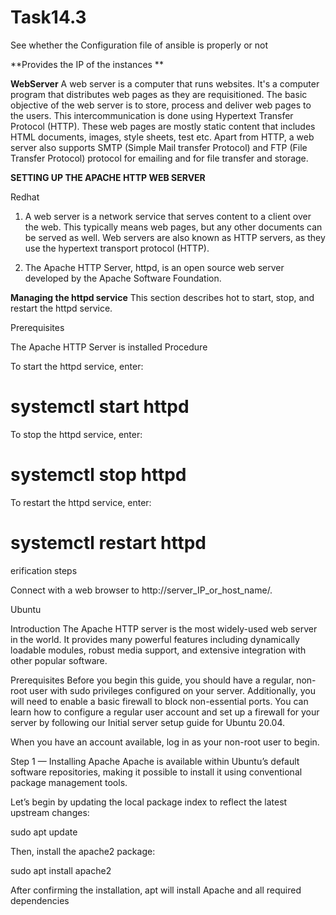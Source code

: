 # Task14.3

See whether the Configuration file of ansible is properly or not 

**Provides the IP of the instances **

**WebServer** 
A web server is a computer that runs websites. It's a computer program that distributes web pages as they are requisitioned. The basic objective of the web server is to store, process and deliver web pages to the users. This intercommunication is done using Hypertext Transfer Protocol (HTTP). These web pages are mostly static content that includes HTML documents, images, style sheets, test etc. Apart from HTTP, a web server also supports SMTP (Simple Mail transfer Protocol) and FTP (File Transfer Protocol) protocol for emailing and for file transfer and storage.


**SETTING UP THE APACHE HTTP WEB SERVER**

Redhat 

1. A web server is a network service that serves content to a client over the web. This typically means web pages, but any other documents can be served as well. Web servers are also known as HTTP servers, as they use the hypertext transport protocol (HTTP).

2. The Apache HTTP Server, httpd, is an open source web server developed by the Apache Software Foundation.

**Managing the httpd service**
This section describes hot to start, stop, and restart the httpd service.

Prerequisites

The Apache HTTP Server is installed
Procedure

To start the httpd service, enter:

# systemctl start httpd
To stop the httpd service, enter:

# systemctl stop httpd
To restart the httpd service, enter:

# systemctl restart httpd

erification steps

Connect with a web browser to http://server_IP_or_host_name/.


Ubuntu 

Introduction
The Apache HTTP server is the most widely-used web server in the world. It provides many powerful features including dynamically loadable modules, robust media support, and extensive integration with other popular software.

Prerequisites
Before you begin this guide, you should have a regular, non-root user with sudo privileges configured on your server. Additionally, you will need to enable a basic firewall to block non-essential ports. You can learn how to configure a regular user account and set up a firewall for your server by following our Initial server setup guide for Ubuntu 20.04.

When you have an account available, log in as your non-root user to begin.

Step 1 — Installing Apache
Apache is available within Ubuntu’s default software repositories, making it possible to install it using conventional package management tools.

Let’s begin by updating the local package index to reflect the latest upstream changes:

sudo apt update
 
Then, install the apache2 package:

sudo apt install apache2
 
After confirming the installation, apt will install Apache and all required dependencies


